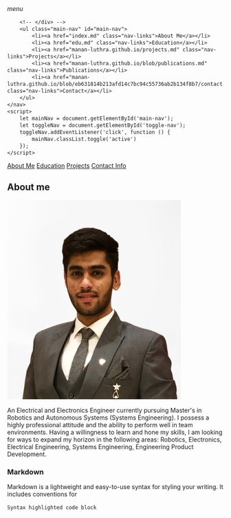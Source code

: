 <html>

<head>
    <meta charset="UTF-8">
    <meta name="viewport" content="width=device-width, initial-scale=1.0">
    <title></title>
    <link rel="stylesheet" href="style.css">
</head>

<body>
    <nav class="navbar">
        <span class="toggle-nav" id="toggle-nav">
            <i class="material-icons">menu</i>
        </span>
        <!-- <div class=""> -->
      
        <!-- </div> -->
        <ul class="main-nav" id="main-nav">
            <li><a href="index.md" class="nav-links">About Me</a></li>
            <li><a href="edu.md" class="nav-links">Education</a></li>
            <li><a href="manan-luthra.github.io/projects.md" class="nav-links">Projects</a></li>
            <li><a href="manan-luthra.github.io/blob/publications.md" class="nav-links">Publications</a></li>
            <li><a href="manan-luthra.github.io/blob/eb631814b213afd14c7bc94c55736ab2b134f8b7/contact.md" class="nav-links">Contact</a></li>
        </ul>
    </nav>
    <script>
        let mainNav = document.getElementById('main-nav');
        let toggleNav = document.getElementById('toggle-nav');
        toggleNav.addEventListener('click', function () {
            mainNav.classList.toggle('active')
        });
    </script>
</body>

</html>


[About Me](/index.md) 
[Education](/edu.md)
[Projects](/projects.md)
[Contact Info](/contact.md)

## About me

![alt text](https://github.com/manan-luthra/manan-luthra.github.io/blob/3bb2181436992a7c988c170d21fc5e829c625b50/IMG-2663-removebg-preview.JPG)

An Electrical and Electronics Engineer currently pursuing Master's in Robotics and Autonomous Systems (Systems Engineering). I possess a highly professional attitude and the ability to perform well in team environments. Having a willingness to learn and hone my skills, I am looking for ways to expand my horizon in the following areas: Robotics, Electronics, Electrical Engineering, Systems Engineering, Engineering Product Development.

### Markdown

Markdown is a lightweight and easy-to-use syntax for styling your writing. It includes conventions for

```markdown
Syntax highlighted code block

```


